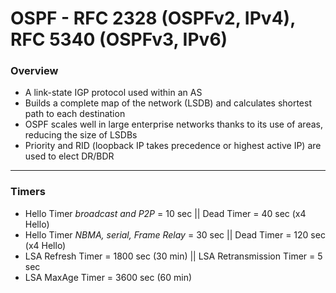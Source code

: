 # OSPF - RFC 2328 (OSPFv2, IPv4), RFC 5340 (OSPFv3, IPv6)

### Overview
* A link-state IGP protocol used within an AS  
* Builds a complete map of the network (LSDB) and calculates shortest path to each destination  
* OSPF scales well in large enterprise networks thanks to its use of areas, reducing the size of LSDBs  
* Priority and RID (loopback IP takes precedence or highest active IP) are used to elect DR/BDR  
---
### Timers 
* Hello Timer *broadcast and P2P* = 10 sec || Dead Timer = 40 sec (x4 Hello)
* Hello Timer *NBMA, serial, Frame Relay* = 30 sec || Dead Timer = 120 sec (x4 Hello)
* LSA Refresh Timer = 1800 sec (30 min) || LSA Retransmission Timer = 5 sec
* LSA MaxAge Timer = 3600 sec (60 min)
